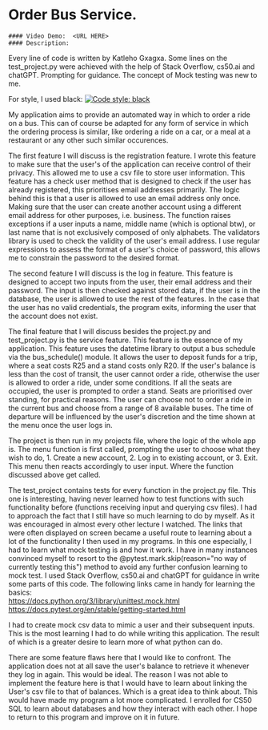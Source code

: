 # Order Bus Service.
    #### Video Demo:  <URL HERE>
    #### Description:

Every line of code is written by Katleho Gxagxa.
Some lines on the test_project.py were achieved with the help of Stack Overflow, cs50.ai and chatGPT. Prompting for guidance. The concept of Mock testing was new to me.

For style, I used black:
[![Code style: black](https://img.shields.io/badge/code%20style-black-000000.svg)](https://github.com/psf/black)                           


My application aims to provide an automated way in which to order a ride on a bus. This can of course be adapted for any form of service in which the ordering process is similar, like ordering a ride on a car, or a meal at a restaurant or any other such similar occurences. 

The first feature I will discuss is the registration feature. I wrote this feature to make sure that the user's of the application can receive control of their privacy. This allowed me to use a csv file to store user information. This feature has a check user method that is designed to check if the user has already registered, this prioritises email addresses primarily. The logic behind this is that a user is allowed to use an email address only once. Making sure that the user can create another account using a different email address for other purposes, i.e. business. The function raises exceptions if a user inputs a name, middle name (which is optional btw), or last name that is not exclusively composed of only alphabets. The validators library is used to check the validity of the user's email address. I use regular expressions to assess the format of a user's choice of password, this allows me to constrain the password to the desired format.

The second feature I will discuss is the log in feature. This feature is designed to accept two inputs from the user, their email address and their password. The input is then checked against stored data, if the user is in the database, the user is allowed to use the rest of the features.
In the case that the user has no valid credentials, the program exits, informing the user that the account does not exist.

The final feature that I will discuss besides the project.py and test_project.py is the service feature. This feature is the essence of my application. This feature uses the datetime library to output a bus schedule via the bus_schedule() module. It allows the user to deposit funds for a trip, where a seat costs R25 and a stand costs only R20. If the user's balance is less than the cost of transit, the user cannot order a ride, otherwise the user is allowed to order a ride, under some conditions. If all the seats are occupied, the user is prompted to order a stand. Seats are prioritised over standing, for practical reasons. The user can choose not to order a ride in the current bus and choose from a range of 8 available buses. The time of departure will be influenced by the user's discretion and the time shown at the menu once the user logs in.

The project is then run in my projects file, where the logic of the whole app is. The menu function is first called, prompting the user to choose what they wish to do, 1. Create a new account, 2. Log in to existing account, or 3. Exit. This menu then reacts accordingly to user input. Where the function discussed above get called. 

The test_project contains tests for every function in the project.py file. This one is interesting, having never learned how to test functions with such functionality before (functions receiving input and querying csv files). I had to approach the fact that I still have so much learning to do by myself. As it was encouraged in almost every other lecture I watched. The links that were often displayed on screen became a useful route to learning about a lot of the functionality I then used in my programs. In this one especially, I had to learn what mock testing is and how it work. I have in many instances convinced myself to resort to the @pytest.mark.skip(reason="no way of currently testing this") method to avoid any further confusion learning to mock test. I used Stack Overflow, cs50.ai and chatGPT for guidance in write some parts of this code. The following links came in handy for learning the basics:  
    https://docs.python.org/3/library/unittest.mock.html
    https://docs.pytest.org/en/stable/getting-started.html

I had to create mock csv data to mimic a user and their subsequent inputs. This is the most learning I had to do while writing this application. The result of which is a greater desire to learn more of what python can do.


There are some feature flaws here that I would like to confront. The application does not at all save the user's balance to retrieve it whenever they log in again. This would be ideal. The reason I was not able to implement the feature here is that I would have to learn about linking the User's csv file to that of balances. Which is a great idea to think about. This would have made my program a lot more complicated. I enrolled for CS50 SQL to learn about databases and how they interact with each other. I hope to return to this program and improve on it in future.